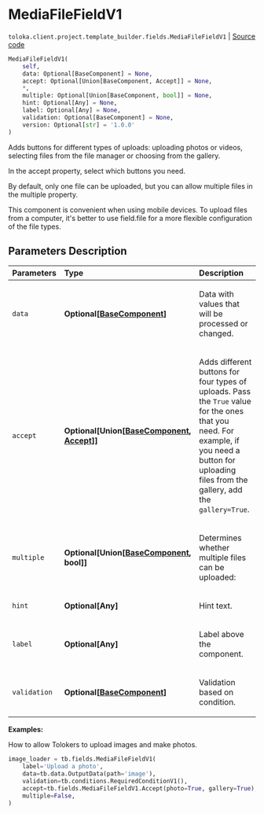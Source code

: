 # MediaFileFieldV1
`toloka.client.project.template_builder.fields.MediaFileFieldV1` | [Source code](https://github.com/Toloka/toloka-kit/blob/v1.1.4/src/client/project/template_builder/fields.py#L340)

```python
MediaFileFieldV1(
    self,
    data: Optional[BaseComponent] = None,
    accept: Optional[Union[BaseComponent, Accept]] = None,
    *,
    multiple: Optional[Union[BaseComponent, bool]] = None,
    hint: Optional[Any] = None,
    label: Optional[Any] = None,
    validation: Optional[BaseComponent] = None,
    version: Optional[str] = '1.0.0'
)
```

Adds buttons for different types of uploads: uploading photos or videos, selecting files from the file manager or choosing from the gallery.


In the accept property, select which buttons you need.

By default, only one file can be uploaded, but you can allow multiple files in the multiple property.

This component is convenient when using mobile devices. To upload files from a computer, it's better to use
field.file for a more flexible configuration of the file types.

## Parameters Description

| Parameters | Type | Description |
| :----------| :----| :-----------|
`data`|**Optional\[[BaseComponent](toloka.client.project.template_builder.base.BaseComponent.md)\]**|<p>Data with values that will be processed or changed.</p>
`accept`|**Optional\[Union\[[BaseComponent](toloka.client.project.template_builder.base.BaseComponent.md), [Accept](toloka.client.project.template_builder.fields.MediaFileFieldV1.Accept.md)\]\]**|<p>Adds different buttons for four types of uploads. Pass the `True` value for the ones that you need. For example, if you need a button for uploading files from the gallery, add the `gallery=True`.</p>
`multiple`|**Optional\[Union\[[BaseComponent](toloka.client.project.template_builder.base.BaseComponent.md), bool\]\]**|<p>Determines whether multiple files can be uploaded:</p>
`hint`|**Optional\[Any\]**|<p>Hint text.</p>
`label`|**Optional\[Any\]**|<p>Label above the component.</p>
`validation`|**Optional\[[BaseComponent](toloka.client.project.template_builder.base.BaseComponent.md)\]**|<p>Validation based on condition.</p>

**Examples:**

How to allow Tolokers to upload images and make photos.

```python
image_loader = tb.fields.MediaFileFieldV1(
    label='Upload a photo',
    data=tb.data.OutputData(path='image'),
    validation=tb.conditions.RequiredConditionV1(),
    accept=tb.fields.MediaFileFieldV1.Accept(photo=True, gallery=True),
    multiple=False,
)
```
